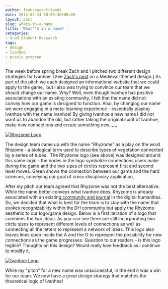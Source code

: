 ```yaml
---
author: francesca-tripodi
date: 2014-03-24 10:00:30+00:00
layout: post
slug: whats-in-a-name
title: 'What''s in a name? '
categories:
- Grad Student Research
tags:
- design
- Ivanhoe
- praxis program
---
```


The week before spring break Zach and I pitched two different design strategies for Ivanhoe. [See [Zach's post](http://www.scholarslab.org/digital-humanities/an-ivanhoe-design-idea/) on a Medieval-themed design.] As part of the pitch we each designed an informational website that we could apply to the game,  but I also was trying to convince our team that we should change our name. Why? Well, even though Ivanhoe has positive associations with an existing community, I felt that the name did not convey how our game is designed to function. Also, by changing our name we were engaging in a meta-learning experience - essentially playing Ivanhoe with the name Ivanhoe! By giving Ivanhoe a new name I did not want us to abandon the old, but rather taking the original spirit of Ivanhoe, make new connections and create something new. _
_

[![Rhyzome Logo](http://www.scholarslab.org/wp-content/uploads/2014/03/Screen-shot-2014-03-18-at-1.49.39-PM.png)](http://www.scholarslab.org/wp-content/uploads/2014/03/Screen-shot-2014-03-18-at-1.49.39-PM.png)

The design team came up with the name "Rhyzome" as a play on the word Rhizome - a biological term used to describe types of vegetation connected by a series of tubes.  The Rhyzome logo (see above) was designed around this same logic - the nodes in the logo symbolize connections users make during the game and the two sizes of circles represent first and second level moves. Green shows the connection between our game and the hard sciences, conveying our goal of cross-discplinary application.

After my pitch our team agreed that Rhyzome was not the best alternative. While the name better conveys what Ivanhoe does, Rhyzome is already associated with an existing[ community and journal](http://rhizome.org/) in the digital humanities. So, we decided that what is best for the team is to stay with the name that evokes recognizability within the DH community but apply the Rhyzome aesthetic to our logo/game design. Below is a first iteration of a logo that combines the two ideas. As you can see there are still incorporating two circle sizes to represent different levels of connections as well as connecting all the letters to represent a network of ideas. This logo also leaves lines open inside the A and the O to represent the possibility for new connections as the game progresses. Question to our readers - is this logo legible? Thoughts on this design? Would really love feedback as I continue to modify it.

[![Ivanhoe Logo](http://www.scholarslab.org/wp-content/uploads/2014/03/Screen-shot-2014-03-18-at-2.01.02-PM-300x174.png)](http://www.scholarslab.org/wp-content/uploads/2014/03/Screen-shot-2014-03-18-at-2.01.02-PM.png)

While my "pitch" for a new name was unsuccessful, in the end it was a win for our team. We now have a great design strategy that matches the theoretical logic of Ivanhoe!
